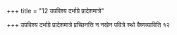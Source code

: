 +++
title = "12 उपविश्य दर्भाग्रे प्रादेशमात्रे"

+++
उपविश्य दर्भाग्रे प्रादेशमात्रे प्रच्छिनत्ति न नखेन पवित्रे स्थो वैष्णव्याविति १२